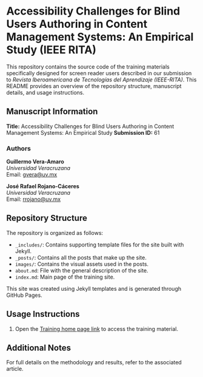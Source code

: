 # Accessibility Challenges for Blind Users Authoring in Content Management Systems: An Empirical Study (IEEE RITA)

This repository contains the source code of the training materials specifically designed for screen reader users described in our submission to *Revista Iberoamericana de Tecnologías del Aprendizaje (IEEE-RITA)*. This README provides an overview of the repository structure, manuscript details, and usage instructions.

## Manuscript Information

**Title:** Accessibility Challenges for Blind Users Authoring in Content Management Systems: An Empirical Study
**Submission ID:** 61

### Authors

**Guillermo Vera-Amaro**  
*Universidad Veracruzana*  
Email: gvera@uv.mx  

**José Rafael Rojano-Cáceres**  
*Universidad Veracruzana*  
Email: rrojano@uv.mx  

## Repository Structure

The repository is organized as follows:

- `_includes/`: Contains supporting template files for the site built with Jekyll.  
- `_posts/`: Contains all the posts that make up the site.  
- `images/`: Contains the visual assets used in the posts.  
- `about.md`: File with the general description of the site.  
- `index.md`: Main page of the training site.  

This site was created using Jekyll templates and is generated through GitHub Pages.

## Usage Instructions

1. Open the [Training home page link](https://gverafei.github.io/wp/) to access the training material.

## Additional Notes

For full details on the methodology and results, refer to the associated article.